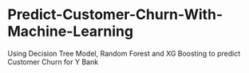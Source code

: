 # Predict-Customer-Churn-With-Machine-Learning
Using Decision Tree Model, Random Forest and XG Boosting to predict Customer Churn for Y Bank
